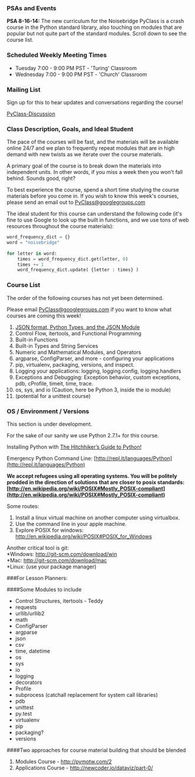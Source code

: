
### PSAs and Events

**PSA 8-16-14:** The new curriculum for the Noisebridge PyClass is a crash course in the Python standard library, also touching on modules that are popular but not quite part of the standard modules. Scroll down to see the course list.

### Scheduled Weekly Meeting Times

* Tuesday 7:00 - 9:00 PM PST - 'Turing' Classroom
* Wednesday 7:00 - 9:00 PM PST - 'Church' Classroom

### Mailing List

Sign up for this to hear updates and conversations regarding the course!

[PyClass-Discussion](http://groups.google.com/group/pyclass)


### Class Description, Goals, and Ideal Student

The pace of the courses will be fast, and the materials will be available online 24/7 and we plan to frequently repeat modules that are in high demand with new twists as we iterate over the course materials.

A primary goal of the course is to break down the materials into independent units. In other words, if you miss a week then you won't fall behind. Sounds good, right?

To best experience the course, spend a short time studying the course materials before you come in. If you wish to know this week's courses, please send an email out to PyClass@googlegroups.com

The ideal student for this course can understand the following code (it's fine to use Google to look up the built in functions, and we use tons of web resources throughout the course materials):

```python
word_frequency_dict = {}
word = "noisebridge"
 
for letter in word:
    times = word_frequency_dict.get(letter, 0)
    times += 1
    word_frequency_dict.update( {letter : times} )
```

### Course List


The order of the following courses has not yet been determined.  

Please email PyClass@googlegroups.com if you want to know what courses are coming this week!

1. [JSON format, Python Types, and the JSON Module](https://github.com/PyClass/PyClass-lesson-plans/blob/master/1_json_module.md)    
2. Control Flow, itertools, and Functional Programming    
3. Built-in Functions    
4. Built-in Types and String Services    
5. Numeric and Mathematical Modules, and Operators    
6. argparse, ConfigParser, and more - configuring your applications    
7. pip, virtualenv, packaging, versions, and inspect.    
8. Logging your applications: logging, logging.config, logging.handlers    
9. Exceptions and Debugging: Exception behavior, custom exceptions, pdb, cProfile, timeit, time, trace.    
10. os, sys, and io (Caution, here be Python 3, inside the io module)    
11. (potential for a unittest course)    


###  OS / Environment / Versions

This section is under development.

For the sake of our sanity we use Python 2.7.1+ for this course.

Installing Python with [The Hitchhiker’s Guide to Python!](http://docs.python-guide.org/en/latest/)

Emergency Python Command Line: [http://repl.it/languages/Python](http://repl.it/languages/Python)


**We accept refugees using all operating systems. You will be politely prodded in the direction of solutions that are closer to posix standards: [http://en.wikipedia.org/wiki/POSIX#Mostly_POSIX-compliant](http://en.wikipedia.org/wiki/POSIX#Mostly_POSIX-compliant)**


Some routes:    
1. Install a linux virtual machine on another computer using virtualbox.    
2. Use the command line in your apple machine.    
3. Explore POSIX for windows: http://en.wikipedia.org/wiki/POSIX#POSIX_for_Windows    
    

Another critical tool is git:    
*Windows: http://git-scm.com/download/win    
*Mac: http://git-scm.com/download/mac    
*Linux: (use your package manager)    



###For Lesson Planners:

####Some Modules to include

* Control Structures, itertools - Teddy    
* requests    
* urllib/urllib2    
* math    
* ConfigParser    
* argparse    
* json    
* csv    
* time, datetime    
* os    
* sys    
* io    
* logging    
* decorators    
* Profile    
* subprocess (catchall replacement for system call libraries)    
* pdb    
* unittest    
* py.test    
* virtualenv    
* pip    
* packaging?    
* versions    



####Two approaches for course material building that should be blended

1. Modules Course - http://pymotw.com/2
2. Applications Course - http://newcoder.io/dataviz/part-0/
